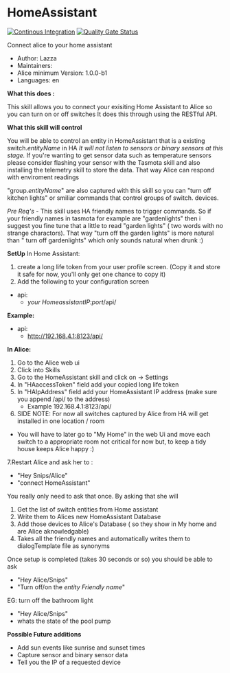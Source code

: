 # HomeAssistant

[![Continous Integration](https://gitlab.com/project-alice-assistant/skills/skill_HomeAssistant/badges/master/pipeline.svg)](https://gitlab.com/project-alice-assistant/skills/skill_HomeAssistant/pipelines/latest) [![Quality Gate Status](https://sonarcloud.io/api/project_badges/measure?project=project-alice-assistant_skill_HomeAssistant&metric=alert_status)](https://sonarcloud.io/dashboard?id=project-alice-assistant_skill_HomeAssistant)

Connect alice to your home assistant

- Author: Lazza
- Maintainers: 
- Alice minimum Version: 1.0.0-b1
- Languages:
    en

**What this does :**

This skill allows you to connect your exisiting Home Assistant to Alice so you can turn on or off switches
It does this through using the RESTful API.

**What this skill will control**

You will be able to control an entity in HomeAssistant that is a existing switch.*entityName* in HA
*It will not listen to sensors or binary sensors at this stage.*
If you're wanting to get sensor data such as temperature sensors please consider flashing your sensor with 
the Tasmota skill and also installing the telemetry skill to store the data. That way Alice can respond with
 enviroment readings

"group.*entityName*" are also captured with this skill so you can "turn off kitchen lights" or smiliar
commands that control groups of switch.<entityName> devices. 

*Pre Req's* -
This skill uses HA friendly names to trigger commands. So if your friendly names in tasmota for example are "gardenlights"
then i suggest you fine tune that a little to read "garden lights" ( two words with no strange charactors). That way 
"turn off the garden lights" is more natural than " turn off gardenlights" which only sounds natural when drunk :)

**SetUp**
In Home Assistant:
1. create a long life token from your user profile screen. (Copy it and store it safe for now, you'll only get one chance to copy it)
2. Add the following to your configuration screen
  - api:
     - *your HomeassistantIP:port*/api/
    
**Example:**
- api:
  - http://192.168.4.1:8123/api/

**In Alice:**

1. Go to the Alice web ui
2. Click into Skills
3. Go to the HomeAssistant skill and click on -> Settings
4. In "HAaccessToken" field add your copied long life token
5. In "HAIpAddress" field add your HomeAssistant IP address (make sure you append /api/ to the address)
    - Example 192.168.4.1:8123/api/
6. SIDE NOTE: For now all switches captured by Alice from HA will get installed in one location / room 
-  You will have to later go to "My Home" in the web Ui and move each switch to a appropriate room not critical
for now but, to keep a tidy house keeps Alice happy :)

7.Restart Alice and ask her to :
- "Hey Snips/Alice"
- "connect HomeAssistant"

You really only need to ask that once. By asking that she will

1. Get the list of switch entities from Home assistant
2. Write them to Alices new HomeAssistant Database
3. Add those devices to Alice's Database ( so they show in My home and are Alice aknowledgable)
4. Takes all the friendly names and automatically writes them to dialogTemplate file as synonyms

Once setup is completed (takes 30 seconds or so) you should be able to ask 
- "Hey Alice/Snips"
- "Turn off/on the *entity Friendly name*"

EG: turn off the bathroom light

- "Hey Alice/Snips"
- whats the state of the pool pump

**Possible Future additions**
- Add sun events like sunrise and sunset times
- Capture sensor and binary sensor data
- Tell you the IP of a requested device
